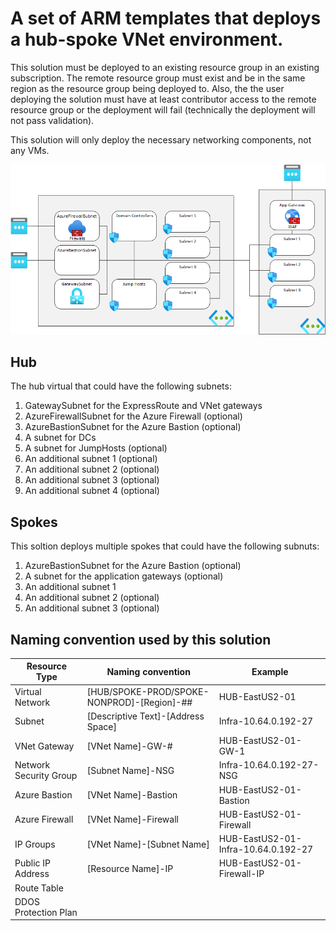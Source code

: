 # A set of ARM templates that deploys a hub-spoke VNet environment.

This solution must be deployed to an existing resource group in an existing subscription.  The remote resource group must exist and be in the same region as the resource group being deployed to.  Also, the the user deploying the solution must have at least contributor access to the remote resource group or the deployment will fail (technically the deployment will not pass validation).

This solution will only deploy the necessary networking components, not any VMs.

![VNet Diagram](/ReadmeFiles/Diagram.png)

## Hub

The hub virtual that could have the following subnets:
<ol>
<li>GatewaySubnet for the ExpressRoute and VNet gateways</li>
<li>AzureFirewallSubnet for the Azure Firewall (optional)</li>
<li>AzureBastionSubnet for the Azure Bastion (optional)</li>
<li>A subnet for DCs</li>
<li>A subnet for JumpHosts (optional)</li>
<li>An additional subnet 1 (optional)</li>
<li>An additional subnet 2 (optional)</li>
<li>An additional subnet 3 (optional)</li>
<li>An additional subnet 4 (optional)</li>
</ol>

## Spokes

This soltion deploys multiple spokes that could have the following subnuts:

<ol>
<li>AzureBastionSubnet for the Azure Bastion (optional)</li>
<li>A subnet for the application gateways (optional)</li>
<li>An additional subnet 1</li>
<li>An additional subnet 2 (optional)</li>
<li>An additional subnet 3 (optional)</li>
</ol>


## Naming convention used by this solution

| Resource Type | Naming convention | Example |
| --------------| ----------------- | ------- |
| Virtual Network |[HUB/SPOKE-PROD/SPOKE-NONPROD]-[Region]-## | HUB-EastUS2-01 |
| Subnet | [Descriptive Text]-[Address Space] | Infra-10.64.0.192-27 |
| VNet Gateway | [VNet Name]-GW-# | HUB-EastUS2-01-GW-1 |
| Network Security Group | [Subnet Name]-NSG | Infra-10.64.0.192-27-NSG |
| Azure Bastion | [VNet Name]-Bastion | HUB-EastUS2-01-Bastion |
| Azure Firewall | [VNet Name]-Firewall | HUB-EastUS2-01-Firewall |
| IP Groups | [VNet Name]-[Subnet Name] | HUB-EastUS2-01-Infra-10.64.0.192-27 |
| Public IP Address | [Resource Name]-IP | HUB-EastUS2-01-Firewall-IP |
| Route Table |  |  |
| DDOS Protection Plan |  |  |
